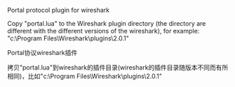 Portal protocol plugin for wireshark

Copy "portal.lua" to the Wireshark plugin directory (the directory are different with the different versions of the wireshark), for example: "c:\Program Files\Wireshark\plugins\2.0.1\"


Portal协议wireshark插件

拷贝"portal.lua"到wireshark的插件目录(wireshark的插件目录随版本不同而有所相同)，比如"c:\Program Files\Wireshark\plugins\2.0.1\"
